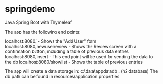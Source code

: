 # springdemo
Java Spring Boot with Thymeleaf 

The app has the following end points:

localhost:8080/  - Shows the "Add User" form
localhost:8080/newuserreview   - Shows the Review screen with a confirmation button,  including a table of previous data entries
localhost:8080/insert - This end point will be used for sending the data to the db
localhost:8080/showlist - Shows the table of previous entries 

The app will create a data storage in: c:\data\appdatadb .  (h2 database)
The db path can be found in resources\application.properties

